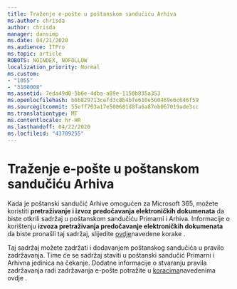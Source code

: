 ```yaml
---
title: Traženje e-pošte u poštanskom sandučiću Arhiva
ms.author: chrisda
author: chrisda
manager: dansimp
ms.date: 04/21/2020
ms.audience: ITPro
ms.topic: article
ROBOTS: NOINDEX, NOFOLLOW
localization_priority: Normal
ms.custom:
- "1055"
- "3100008"
ms.assetid: 7eda49d0-5b6e-4dba-a89e-1150b835a353
ms.openlocfilehash: b6b829713cefd3c8b4bfe610e560469e6c646f59
ms.sourcegitcommit: 55eff703a17e500681d8fa6a87eb067019ade3cc
ms.translationtype: MT
ms.contentlocale: hr-HR
ms.lasthandoff: 04/22/2020
ms.locfileid: "43709255"
---
```

# <a name="search-for-email-in-the-archive-mailbox"></a>Traženje e-pošte u poštanskom sandučiću Arhiva

Kada je poštanski sandučić Arhive omogućen za Microsoft 365, možete koristiti **pretraživanje i izvoz predočavanja elektroničkih dokumenata** da biste otkrili sadržaj u poštanskom sandučiću Primarni i Arhiva. Informacije o korištenju **izvoza pretraživanja predočavanje elektroničkih dokumenata** da biste pronašli taj sadržaj, slijedite [ovdje](https://docs.microsoft.com/office365/securitycompliance/export-search-results)navedene korake .
  
Taj sadržaj možete zadržati i dodavanjem poštanskog sandučića u pravilo zadržavanja. Time će se sadržaj staviti u poštanski sandučić Primarni i Arhivna jedinica na čekanje. Dodatne informacije o stvaranju pravila zadržavanja radi zadržavanja e-pošte potražite u [koracima](https://docs.microsoft.com/Office365/securitycompliance/retention-policies)navedenima ovdje .
  
